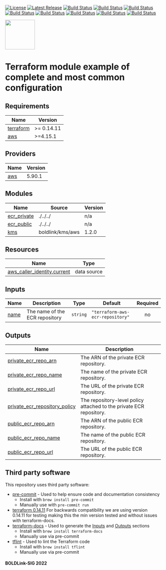 [![License](https://img.shields.io/badge/License-Apache-blue.svg)](https://github.com/boldlink/terraform-aws-ecr-registry/blob/main/LICENSE)
[![Latest Release](https://img.shields.io/github/release/boldlink/terraform-aws-ecr-registry.svg)](https://github.com/boldlink/terraform-aws-ecr-registry/releases/latest)
[![Build Status](https://github.com/boldlink/terraform-aws-ecr-registry/actions/workflows/update.yaml/badge.svg)](https://github.com/boldlink/terraform-aws-ecr-registry/actions)
[![Build Status](https://github.com/boldlink/terraform-aws-ecr-registry/actions/workflows/release.yaml/badge.svg)](https://github.com/boldlink/terraform-aws-ecr-registry/actions)
[![Build Status](https://github.com/boldlink/terraform-aws-ecr-registry/actions/workflows/pre-commit.yaml/badge.svg)](https://github.com/boldlink/terraform-aws-ecr-registry/actions)
[![Build Status](https://github.com/boldlink/terraform-aws-ecr-registry/actions/workflows/pr-labeler.yaml/badge.svg)](https://github.com/boldlink/terraform-aws-ecr-registry/actions)
[![Build Status](https://github.com/boldlink/terraform-aws-ecr-registry/actions/workflows/module-examples-tests.yaml/badge.svg)](https://github.com/boldlink/terraform-aws-ecr-registry/actions)
[![Build Status](https://github.com/boldlink/terraform-aws-ecr-registry/actions/workflows/checkov.yaml/badge.svg)](https://github.com/boldlink/terraform-aws-ecr-registry/actions)
[![Build Status](https://github.com/boldlink/terraform-aws-ecr-registry/actions/workflows/auto-merge.yaml/badge.svg)](https://github.com/boldlink/terraform-aws-ecr-registry/actions)
[![Build Status](https://github.com/boldlink/terraform-aws-ecr-registry/actions/workflows/auto-badge.yaml/badge.svg)](https://github.com/boldlink/terraform-aws-ecr-registry/actions)

[<img src="https://avatars.githubusercontent.com/u/25388280?s=200&v=4" width="96"/>](https://boldlink.io)

# Terraform  module example of complete and most common configuration


<!-- BEGINNING OF PRE-COMMIT-TERRAFORM DOCS HOOK -->
## Requirements

| Name | Version |
|------|---------|
| <a name="requirement_terraform"></a> [terraform](#requirement\_terraform) | >= 0.14.11 |
| <a name="requirement_aws"></a> [aws](#requirement\_aws) | >=4.15.1 |

## Providers

| Name | Version |
|------|---------|
| <a name="provider_aws"></a> [aws](#provider\_aws) | 5.90.1 |

## Modules

| Name | Source | Version |
|------|--------|---------|
| <a name="module_ecr_private"></a> [ecr\_private](#module\_ecr\_private) | ./../../ | n/a |
| <a name="module_ecr_public"></a> [ecr\_public](#module\_ecr\_public) | ./../../ | n/a |
| <a name="module_kms"></a> [kms](#module\_kms) | boldlink/kms/aws | 1.2.0 |

## Resources

| Name | Type |
|------|------|
| [aws_caller_identity.current](https://registry.terraform.io/providers/hashicorp/aws/latest/docs/data-sources/caller_identity) | data source |

## Inputs

| Name | Description | Type | Default | Required |
|------|-------------|------|---------|:--------:|
| <a name="input_name"></a> [name](#input\_name) | The name of the ECR repository | `string` | `"terraform-aws-ecr-repository"` | no |

## Outputs

| Name | Description |
|------|-------------|
| <a name="output_private_ecr_repo_arn"></a> [private\_ecr\_repo\_arn](#output\_private\_ecr\_repo\_arn) | The ARN of the private ECR repository. |
| <a name="output_private_ecr_repo_name"></a> [private\_ecr\_repo\_name](#output\_private\_ecr\_repo\_name) | The name of the private ECR repository. |
| <a name="output_private_ecr_repo_url"></a> [private\_ecr\_repo\_url](#output\_private\_ecr\_repo\_url) | The URL of the private ECR repository. |
| <a name="output_private_ecr_repository_policy"></a> [private\_ecr\_repository\_policy](#output\_private\_ecr\_repository\_policy) | The repository-level policy attached to the private ECR repository. |
| <a name="output_public_ecr_repo_arn"></a> [public\_ecr\_repo\_arn](#output\_public\_ecr\_repo\_arn) | The ARN of the public ECR repository. |
| <a name="output_public_ecr_repo_name"></a> [public\_ecr\_repo\_name](#output\_public\_ecr\_repo\_name) | The name of the public ECR repository. |
| <a name="output_public_ecr_repo_url"></a> [public\_ecr\_repo\_url](#output\_public\_ecr\_repo\_url) | The URL of the public ECR repository. |
<!-- END OF PRE-COMMIT-TERRAFORM DOCS HOOK -->

## Third party software
This repository uses third party software:
* [pre-commit](https://pre-commit.com/) - Used to help ensure code and documentation consistency
  * Install with `brew install pre-commit`
  * Manually use with `pre-commit run`
* [terraform 0.14.11](https://releases.hashicorp.com/terraform/0.14.11/) For backwards compatibility we are using version 0.14.11 for testing making this the min version tested and without issues with terraform-docs.
* [terraform-docs](https://github.com/segmentio/terraform-docs) - Used to generate the [Inputs](#Inputs) and [Outputs](#Outputs) sections
  * Install with `brew install terraform-docs`
  * Manually use via pre-commit
* [tflint](https://github.com/terraform-linters/tflint) - Used to lint the Terraform code
  * Install with `brew install tflint`
  * Manually use via pre-commit

#### BOLDLink-SIG 2022
